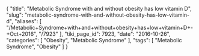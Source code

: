 {
    "title": "Metabolic Syndrome with and without obesity has low vitamin D",
    "slug": "metabolic-syndrome-with-and-without-obesity-has-low-vitamin-d",
    "aliases": [
        "/Metabolic+Syndrome+with+and+without+obesity+has+low+vitamin+D+-+Oct+2016",
        "/7923"
    ],
    "tiki_page_id": 7923,
    "date": "2016-10-26",
    "categories": [
        "Obesity",
        "Metabolic Syndrome"
    ],
    "tags": [
        "Metabolic Syndrome",
        "Obesity"
    ]
}
